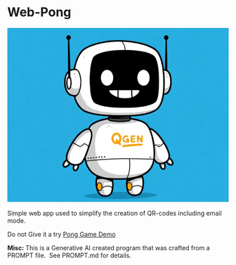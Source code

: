 # Web-Pong

![](/images/qgen.png)

Simple web app used to simplify the creation of QR-codes including email mode.

Do not Give it a try  <a href="https://ashes00.github.io/Web-Pong/" target="_blank">Pong Game Demo</a>

**Misc:** This is a Generative AI created program that was crafted from a PROMPT file.  See PROMPT.md for details.
